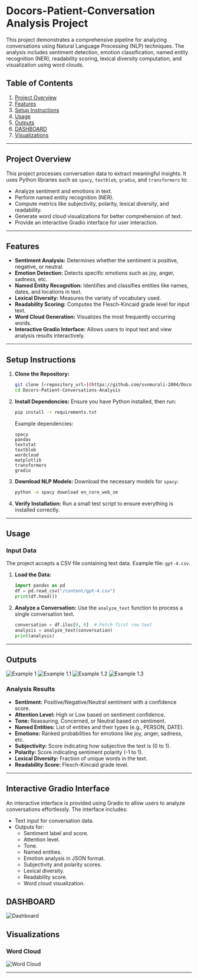 # Docors-Patient-Conversation Analysis Project

This project demonstrates a comprehensive pipeline for analyzing conversations using Natural Language Processing (NLP) techniques. The analysis includes sentiment detection, emotion classification, named entity recognition (NER), readability scoring, lexical diversity computation, and visualization using word clouds.

## Table of Contents

1. [Project Overview](#project-overview)
2. [Features](#features)
3. [Setup Instructions](#setup-instructions)
4. [Usage](#usage)
5. [Outputs](#outputs)
6. [DASHBOARD](#DASHBOARD)
7. [Visualizations](#Visualizations)

---

## Project Overview

This project processes conversation data to extract meaningful insights. It uses Python libraries such as `spacy`, `textblob`, `gradio`, and `transformers` to:

- Analyze sentiment and emotions in text.
- Perform named entity recognition (NER).
- Compute metrics like subjectivity, polarity, lexical diversity, and readability.
- Generate word cloud visualizations for better comprehension of text.
- Provide an interactive Gradio interface for user interaction.

---

## Features

- **Sentiment Analysis:** Determines whether the sentiment is positive, negative, or neutral.
- **Emotion Detection:** Detects specific emotions such as joy, anger, sadness, etc.
- **Named Entity Recognition:** Identifies and classifies entities like names, dates, and locations in text.
- **Lexical Diversity:** Measures the variety of vocabulary used.
- **Readability Scoring:** Computes the Flesch-Kincaid grade level for input text.
- **Word Cloud Generation:** Visualizes the most frequently occurring words.
- **Interactive Gradio Interface:** Allows users to input text and view analysis results interactively.

---

## Setup Instructions

1. **Clone the Repository:**
   ```bash
   git clone [<repository_url>](https://github.com/svnmurali-2004/Docors-Patient-Conversations-Analysis)
   cd Docors-Patient-Conversations-Analysis 
   ```

2. **Install Dependencies:**
   Ensure you have Python installed, then run:
   ```bash
   pip install -r requirements.txt
   ```

   Example dependencies:
   ```
   spacy
   pandas
   textstat
   textblob
   wordcloud
   matplotlib
   transformers
   gradio
   ```

3. **Download NLP Models:**
   Download the necessary models for `spacy`:
   ```bash
   python -m spacy download en_core_web_sm
   ```

4. **Verify Installation:**
   Run a small test script to ensure everything is installed correctly.

---

## Usage

### Input Data
The project accepts a CSV file containing text data. Example file: `gpt-4.csv`.

1. **Load the Data:**
   ```python
   import pandas as pd
   df = pd.read_csv("/content/gpt-4.csv")
   print(df.head())
   ```

2. **Analyze a Conversation:**
   Use the `analyze_text` function to process a single conversation text.
   ```python
   conversation = df.iloc[0, 0]  # Fetch first row text
   analysis = analyze_text(conversation)
   print(analysis)
   ```

---

## Outputs
![Example 1](img/ex1.png)
![Example 1.1](img/ex1.1.png)
![Example 1.2](img/ex1.2.png)
![Example 1.3](img/ex1.3.png)

### Analysis Results

- **Sentiment:** Positive/Negative/Neutral sentiment with a confidence score.
- **Attention Level:** High or Low based on sentiment confidence.
- **Tone:** Reassuring, Concerned, or Neutral based on sentiment.
- **Named Entities:** List of entities and their types (e.g., PERSON, DATE).
- **Emotions:** Ranked probabilities for emotions like joy, anger, sadness, etc.
- **Subjectivity:** Score indicating how subjective the text is (0 to 1).
- **Polarity:** Score indicating sentiment polarity (-1 to 1).
- **Lexical Diversity:** Fraction of unique words in the text.
- **Readability Score:** Flesch-Kincaid grade level.
---

## Interactive Gradio Interface

An interactive interface is provided using Gradio to allow users to analyze conversations effortlessly. The interface includes:

- Text input for conversation data.
- Outputs for:
  - Sentiment label and score.
  - Attention level.
  - Tone.
  - Named entities.
  - Emotion analysis in JSON format.
  - Subjectivity and polarity scores.
  - Lexical diversity.
  - Readability score.
  - Word cloud visualization.

## DASHBOARD
![Dashboard](img/dashboard.png)

## Visualizations
### Word Cloud 
![Word Cloud](img/wordcloud.png)

---

